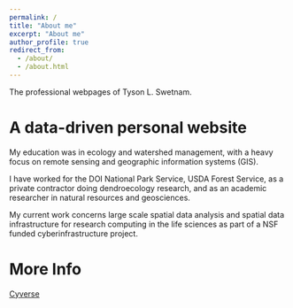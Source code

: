 ```yaml
---
permalink: /
title: "About me"
excerpt: "About me"
author_profile: true
redirect_from: 
  - /about/
  - /about.html
---
```


The professional webpages of Tyson L. Swetnam.

A data-driven personal website
======

My education was in ecology and watershed management, with a heavy focus on remote sensing and geographic information systems (GIS).

I have worked for the DOI National Park Service, USDA Forest Service, as a private contractor doing dendroecology research, and as an academic researcher in natural resources and geosciences.

My current work concerns large scale spatial data analysis and spatial data infrastructure for research computing in the life sciences as part of a NSF funded cyberinfrastructure project.

More Info
======

[Cyverse](https://www.cyverse.org)
